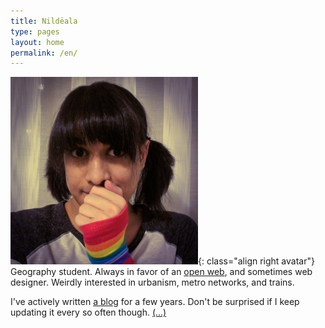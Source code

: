 ```yaml
---
title: Nildëala
type: pages
layout: home
permalink: /en/
---
```

![My proud look. Or something like that.](/images/layout/logos/pride-look-v2-300px.png){: class="align right avatar"} Geography student. Always in favor of an [open web](https://www.mozilla.org/en-US/about/manifesto/), and sometimes web designer. Weirdly interested in urbanism, metro networks, and trains.

I've actively written [a blog](/en/archive) for a few years. Don't be surprised if I keep updating it every so often though. [(...)](/en/about)

<!--<span style="opacity:.5;"><span class="octicon octicon-location"></span> Lyon, France.</span>-->
